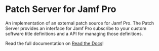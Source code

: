 # Patch Server for Jamf Pro

An implementation of an external patch source for Jamf Pro. The Patch Server
provides an interface for Jamf Pro subscribe to your custom
software title definitions and a API for managing those definitions.

Read the full documentation on [Read the Docs](http://patchserver.readthedocs.io/en/latest/)!
